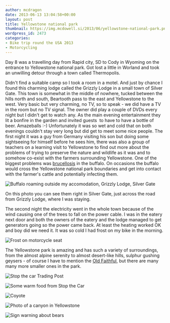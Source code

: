 ```yaml
---
author: mcdragon
date: 2013-06-13 13:04:58+00:00
layout: post
title: Yellowstone national park
thumbnail: https://img.mcdowell.si/2013/06/yellowstone-national-park.png
wordpress_id: 2473
categories:
- Bike trip round the USA 2013
- Motorcycling
---
```


Day 8 was a travelling day from Rapid city, SD to Cody in Wyoming on the entrance to Yellowstone national park.
Got lost a little in Worland and took an unwilling detour through a town called Thermopolis.

Didn't find a suitable camp so I took a room in a motel. And just by chance I found this charming lodge called the Grizzly Lodge in a small town of Silver Gate. This town is somewhat in the middle of nowhere, tucked between the hills north and south, Beartooth pass to the east and Yellowstone to the west. Very basic but very charming, no TV, so to speak - we did have a TV in the room but no TV signal. The owner did play a couple of DVDs every night but I didn't get to watch any. As the main evening entertainment they lit a bonfire in the garden and invited guests  to have to have a bottle of beer. Amazeballs :-) Unfortunately it was so wet and cold that on both evenings couldn't stay very long but did get to meet some nice people. The first night it was a guy from Germany visiting his son but doing some sightseeing for himself before he sees him, there was also a group of teachers on a learning visit to Yellowstone to find out more about the problems of trying to preserve the nature and wildlife as it was and to somehow co-exist with the farmers surrounding Yellowstone. One of the biggest problems was [brucellosis](https://en.wikipedia.org/wiki/Brucellosis) in the buffalo. On occasions the buffalo would cross the Yellowstone national park boundaries and get into contact with the farmer's cattle and potentially infecting them.

![Buffalo roaming outside my accomodation, Grizzly Lodge, Silver Gate](https://img.mcdowell.si/2013/06/wpid-20130614_192800-1.jpg "Buffalo roaming outside my accomodation, Grizzly Lodge, Silver Gate")

On this photo you can see them right in Silver Gate, just across the road from Grizzly Lodge, where I was staying.

The second night the electricity went in the whole town because of the wind causing one of the trees to fall on the power cable. I was in the eatery next door and both the owners of the eatery and the lodge managed to get generators going so the power came back. At least the heating worked OK and boy did we need it. It was so cold I had frost on my bike in the morning.

![Frost on motorcycle seat](https://img.mcdowell.si/2013/06/wpid-20130615_081524-1.jpg "Frost on motorcycle seat")

The Yellowstone park is amazing and has such a variety of surroundings, from the almost alpine serenity to almost desert-like hills, sulphur gushing geysers - of course I have to mention the [Old Faithful](https://en.wikipedia.org/wiki/Old_Faithful), but there are many many more smaller ones in the park.

![Stop the car Trading Post](https://img.mcdowell.si/2013/06/wpid-20130613_125123-1.jpg "Stop the car Trading Post")

![Some warm food from Stop the Car](https://img.mcdowell.si/2013/06/wpid-20130613_125555-1.jpg "Some warm food from Stop the Car")

![Coyote](https://img.mcdowell.si/2013/06/wpid-20130613_182309-1.jpg "Coyote")

![Photo of a canyon in Yellowstone](https://img.mcdowell.si/2013/06/wpid-20130614_101127-1.jpg)

![Sign warning about bears](https://img.mcdowell.si/2013/06/wpid-20130613_165139-1.jpg)
